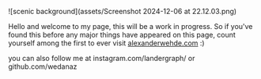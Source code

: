 ![scenic background](assets/Screenshot 2024-12-06 at 22.12.03.png)


Hello and welcome to my page, this will be a work in progress. So if you've found this before any major things have appeared on this page, count yourself among the first to ever visit [alexanderwehde.com](#) :)

you can also follow me at instagram.com/landergraph/ or github.com/wedanaz
